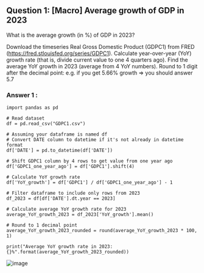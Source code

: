 
## Question 1: [Macro] Average growth of GDP in 2023

What is the average growth (in %) of GDP in 2023?

Download the timeseries Real Gross Domestic Product (GDPC1) from FRED (https://fred.stlouisfed.org/series/GDPC1). Calculate year-over-year (YoY) growth rate (that is, divide current value to one 4 quarters ago). Find the average YoY growth in 2023 (average from 4 YoY numbers). Round to 1 digit after the decimal point: e.g. if you get 5.66% growth => you should answer 5.7

### Answer 1 : 
```
import pandas as pd

# Read dataset
df = pd.read_csv("GDPC1.csv")

# Assuming your dataframe is named df
# Convert DATE column to datetime if it's not already in datetime format
df['DATE'] = pd.to_datetime(df['DATE'])

# Shift GDPC1 column by 4 rows to get value from one year ago
df['GDPC1_one_year_ago'] = df['GDPC1'].shift(4)

# Calculate YoY growth rate
df['YoY_growth'] = df['GDPC1'] / df['GDPC1_one_year_ago'] - 1

# Filter dataframe to include only rows from 2023
df_2023 = df[df['DATE'].dt.year == 2023]

# Calculate average YoY growth rate for 2023
average_YoY_growth_2023 = df_2023['YoY_growth'].mean()

# Round to 1 decimal point
average_YoY_growth_2023_rounded = round(average_YoY_growth_2023 * 100, 1)

print("Average YoY growth rate in 2023: {}%".format(average_YoY_growth_2023_rounded))

```
![image](https://github.com/garjita63/stock-market-course/assets/77673886/e38a94e3-6615-4d67-a558-3e599c51af2c)


